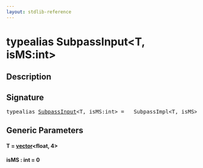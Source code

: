```yaml
---
layout: stdlib-reference
---
```


# typealias SubpassInput\<T, isMS:int\>

## Description



## Signature

<pre>
<span class='code_keyword'>typealias</span> <a href="subpassinput-07.md" class="code_type">SubpassInput</a>&lt;T, isMS:<span class="code_keyword">int</span>&gt; = __SubpassImpl&lt;T, isMS&gt;;
</pre>

## Generic Parameters

####  <a id="typeparam-T"></a>T  = [vector](vector/index.md)\<float, 4\>
####  <a id="decl-isMS"></a>isMS  : int = 0


<script>
// Fix .md links to .html when on ReadTheDocs
if (window.location.hostname.includes('readthedocs') || 
    window.location.hostname.includes('rtfd.io')) {
  document.addEventListener('DOMContentLoaded', function() {
    const links = document.querySelectorAll('a');
    links.forEach(link => {
      if (link.getAttribute('href') && link.getAttribute('href').endsWith('.md')) {
        link.href = link.href.replace(/\.md($|#|\?)/, '.html$1');
      }
    });
  });
}
</script>
